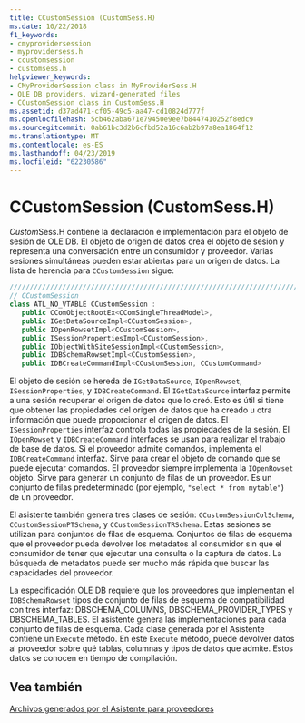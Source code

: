 ```yaml
---
title: CCustomSession (CustomSess.H)
ms.date: 10/22/2018
f1_keywords:
- cmyprovidersession
- myprovidersess.h
- ccustomsession
- customsess.h
helpviewer_keywords:
- CMyProviderSession class in MyProviderSess.H
- OLE DB providers, wizard-generated files
- CCustomSession class in CustomSess.H
ms.assetid: d37ad471-cf05-49c5-aa47-cd10824d777f
ms.openlocfilehash: 5cb462aba671e79450e9ee7b8447410252f8edc9
ms.sourcegitcommit: 0ab61bc3d2b6cfbd52a16c6ab2b97a8ea1864f12
ms.translationtype: MT
ms.contentlocale: es-ES
ms.lasthandoff: 04/23/2019
ms.locfileid: "62230586"
---
```

# <a name="ccustomsession-customsessh"></a>CCustomSession (CustomSess.H)

*Custom*Sess.H contiene la declaración e implementación para el objeto de sesión de OLE DB. El objeto de origen de datos crea el objeto de sesión y representa una conversación entre un consumidor y proveedor. Varias sesiones simultáneas pueden estar abiertas para un origen de datos. La lista de herencia para `CCustomSession` sigue:

```cpp
/////////////////////////////////////////////////////////////////////////
// CCustomSession
class ATL_NO_VTABLE CCustomSession : 
   public CComObjectRootEx<CComSingleThreadModel>,
   public IGetDataSourceImpl<CCustomSession>,
   public IOpenRowsetImpl<CCustomSession>,
   public ISessionPropertiesImpl<CCustomSession>,
   public IObjectWithSiteSessionImpl<CCustomSession>,
   public IDBSchemaRowsetImpl<CCustomSession>,
   public IDBCreateCommandImpl<CCustomSession, CCustomCommand>
```

El objeto de sesión se hereda de `IGetDataSource`, `IOpenRowset`, `ISessionProperties`, y `IDBCreateCommand`. El `IGetDataSource` interfaz permite a una sesión recuperar el origen de datos que lo creó. Esto es útil si tiene que obtener las propiedades del origen de datos que ha creado u otra información que puede proporcionar el origen de datos. El `ISessionProperties` interfaz controla todas las propiedades de la sesión. El `IOpenRowset` y `IDBCreateCommand` interfaces se usan para realizar el trabajo de base de datos. Si el proveedor admite comandos, implementa el `IDBCreateCommand` interfaz. Sirve para crear el objeto de comando que se puede ejecutar comandos. El proveedor siempre implementa la `IOpenRowset` objeto. Sirve para generar un conjunto de filas de un proveedor. Es un conjunto de filas predeterminado (por ejemplo, `"select * from mytable"`) de un proveedor.

El asistente también genera tres clases de sesión: `CCustomSessionColSchema`, `CCustomSessionPTSchema`, y `CCustomSessionTRSchema`. Estas sesiones se utilizan para conjuntos de filas de esquema. Conjuntos de filas de esquema que el proveedor pueda devolver los metadatos al consumidor sin que el consumidor de tener que ejecutar una consulta o la captura de datos. La búsqueda de metadatos puede ser mucho más rápida que buscar las capacidades del proveedor.

La especificación OLE DB requiere que los proveedores que implementan el `IDBSchemaRowset` tipos de conjunto de filas de esquema de compatibilidad con tres interfaz: DBSCHEMA_COLUMNS, DBSCHEMA_PROVIDER_TYPES y DBSCHEMA_TABLES. El asistente genera las implementaciones para cada conjunto de filas de esquema. Cada clase generada por el Asistente contiene un `Execute` método. En este `Execute` método, puede devolver datos al proveedor sobre qué tablas, columnas y tipos de datos que admite. Estos datos se conocen en tiempo de compilación.

## <a name="see-also"></a>Vea también

[Archivos generados por el Asistente para proveedores](../../data/oledb/provider-wizard-generated-files.md)<br/>
